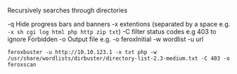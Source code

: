 Recursively searches through directories

-q Hide progress bars and banners
-x extentions (separated by a space e.g. `-x sh cgi log html php http zip txt`)
-C filter status codes e.g 403 to ignore Forbidden
-o Output file e.g. -o feroxInitial
-w wordlist
-u url

`feroxbuster -u http://10.10.123.1 -x txt php -w /usr/share/wordlists/dirbuster/directory-list-2.3-medium.txt -C 403 -o feroxscan`
